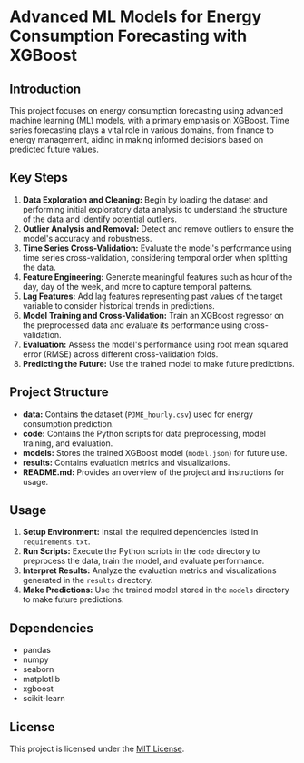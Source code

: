 <!DOCTYPE html>
<html lang="en">
<head>
  <meta charset="UTF-8">
  <meta name="viewport" content="width=device-width, initial-scale=1.0">

</head>
<body>

<h1>Advanced ML Models for Energy Consumption Forecasting with XGBoost</h1>

<h2>Introduction</h2>
<p>This project focuses on energy consumption forecasting using advanced machine learning (ML) models, with a primary emphasis on XGBoost. Time series forecasting plays a vital role in various domains, from finance to energy management, aiding in making informed decisions based on predicted future values.</p>

<h2>Key Steps</h2>
<ol>
  <li><strong>Data Exploration and Cleaning:</strong> Begin by loading the dataset and performing initial exploratory data analysis to understand the structure of the data and identify potential outliers.</li>
  <li><strong>Outlier Analysis and Removal:</strong> Detect and remove outliers to ensure the model's accuracy and robustness.</li>
  <li><strong>Time Series Cross-Validation:</strong> Evaluate the model's performance using time series cross-validation, considering temporal order when splitting the data.</li>
  <li><strong>Feature Engineering:</strong> Generate meaningful features such as hour of the day, day of the week, and more to capture temporal patterns.</li>
  <li><strong>Lag Features:</strong> Add lag features representing past values of the target variable to consider historical trends in predictions.</li>
  <li><strong>Model Training and Cross-Validation:</strong> Train an XGBoost regressor on the preprocessed data and evaluate its performance using cross-validation.</li>
  <li><strong>Evaluation:</strong> Assess the model's performance using root mean squared error (RMSE) across different cross-validation folds.</li>
  <li><strong>Predicting the Future:</strong> Use the trained model to make future predictions.</li>
</ol>

<h2>Project Structure</h2>
<ul>
  <li><strong>data:</strong> Contains the dataset (<code>PJME_hourly.csv</code>) used for energy consumption prediction.</li>
  <li><strong>code:</strong> Contains the Python scripts for data preprocessing, model training, and evaluation.</li>
  <li><strong>models:</strong> Stores the trained XGBoost model (<code>model.json</code>) for future use.</li>
  <li><strong>results:</strong> Contains evaluation metrics and visualizations.</li>
  <li><strong>README.md:</strong> Provides an overview of the project and instructions for usage.</li>
</ul>

<h2>Usage</h2>
<ol>
  <li><strong>Setup Environment:</strong> Install the required dependencies listed in <code>requirements.txt</code>.</li>
  <li><strong>Run Scripts:</strong> Execute the Python scripts in the <code>code</code> directory to preprocess the data, train the model, and evaluate performance.</li>
  <li><strong>Interpret Results:</strong> Analyze the evaluation metrics and visualizations generated in the <code>results</code> directory.</li>
  <li><strong>Make Predictions:</strong> Use the trained model stored in the <code>models</code> directory to make future predictions.</li>
</ol>

<h2>Dependencies</h2>
<ul>
  <li>pandas</li>
  <li>numpy</li>
  <li>seaborn</li>
  <li>matplotlib</li>
  <li>xgboost</li>
  <li>scikit-learn</li>
</ul>

<h2>License</h2>
<p>This project is licensed under the <a href="LICENSE">MIT License</a>.</p>

</body>
</html>

